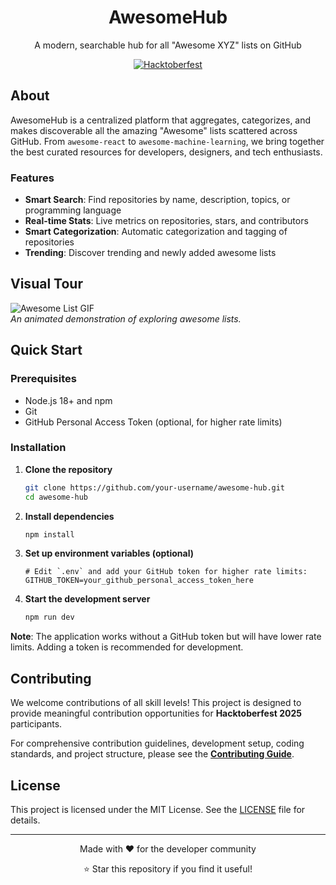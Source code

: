 <div align="center">
  <h1>AwesomeHub </h1>
  <p>A modern, searchable hub for all "Awesome XYZ" lists on GitHub</p>

  [![Hacktoberfest](https://img.shields.io/badge/Hacktoberfest-2025-orange?style=for-the-badge)](https://hacktoberfest.digitalocean.com/)
</div>

## About

AwesomeHub is a centralized platform that aggregates, categorizes, and makes discoverable all the amazing "Awesome" lists scattered across GitHub. From `awesome-react` to `awesome-machine-learning`, we bring together the best curated resources for developers, designers, and tech enthusiasts.

### Features

- **Smart Search**: Find repositories by name, description, topics, or programming language
- **Real-time Stats**: Live metrics on repositories, stars, and contributors
- **Smart Categorization**: Automatic categorization and tagging of repositories
- **Trending**: Discover trending and newly added awesome lists

## Visual Tour

   ![Awesome List GIF](https://github.com/user-attachments/assets/3da8d87e-79f4-4244-ab89-595a34dd6134)
   <br>
*An animated demonstration of exploring awesome lists.*

## Quick Start

### Prerequisites

- Node.js 18+ and npm
- Git
- GitHub Personal Access Token (optional, for higher rate limits)

### Installation

1. **Clone the repository**
   ```bash
   git clone https://github.com/your-username/awesome-hub.git
   cd awesome-hub
   ```

2. **Install dependencies**
   ```bash
   npm install
   ```

3. **Set up environment variables (optional)**
   ```env
   # Edit `.env` and add your GitHub token for higher rate limits:
   GITHUB_TOKEN=your_github_personal_access_token_here
   ```

4. **Start the development server**
    ```bash   
    npm run dev
    ```

**Note**: The application works without a GitHub token but will have lower rate limits. Adding a token is recommended for development.
## Contributing

We welcome contributions of all skill levels! This project is designed to provide meaningful contribution opportunities for **Hacktoberfest 2025** participants.

For comprehensive contribution guidelines, development setup, coding standards, and project structure, please see the **[Contributing Guide](CONTRIBUTING.md)**.

## License

This project is licensed under the MIT License. See the [LICENSE](LICENSE) file for details.

---

<div align="center">
  <p>Made with ❤️ for the developer community</p>
  <p>⭐ Star this repository if you find it useful!</p>
</div>
